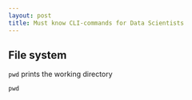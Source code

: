 ```yaml
---
layout: post
title: Must know CLI-commands for Data Scientists
---
```


## File system

```pwd``` prints the working directory

```CLI
pwd 
```
